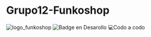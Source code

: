 # Grupo12-Funkoshop
![logo_funkoshop](https://github.com/claumiranda/Grupo12-Funkoshop/assets/133828623/0571c8f9-9e44-4b8a-b198-a77b104e4ee7)
![Badge en Desarollo](https://img.shields.io/badge/STATUS-EN%20DESAROLLO-green)
:computer:Codo a codo
